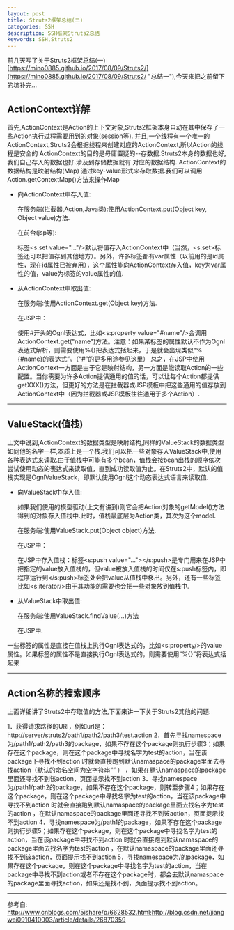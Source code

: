 ```yaml
---
layout: post
title: Struts2框架总结(二)
categories: SSH
description: SSH框架Struts2总结
keywords: SSH,Struts2
---
```

前几天写了关于Struts2框架总结(一)[https://mino0885.github.io/2017/08/09/Struts2/](https://mino0885.github.io/2017/08/09/Struts2/ "总结一"),今天来把之前留下的坑补完...
## ActionContext详解
   首先,ActionContext是Action的上下文对象,Struts2框架本身自动在其中保存了一些Action执行过程需要用到的对象(session等).
   并且,一个线程有一个唯一的ActionContext,Struts2会根据线程来创建对应的ActionContext,所以Action的线程是安全的
   ActionContext的目的是毋庸置疑的--存数据.Struts2本身的数据也好,我们自己存入的数据也好.涉及到存储数据就有
对应的数据结构.
   ActionContext的数据结构是映射结构(Map) 通过key-value形式来存取数据.我们可以调用Action.getContextMap()方法来操作Map
- 向ActionContext中存入值:

  在服务端(拦截器,Action,Java类):使用ActionContext.put(Object key, Object value)方法.

  在前台(jsp等):

   标签<s:set value="..."/>默认将值存入ActionContext中（当然，<s:set>标签还可以把值存到其他地方）。另外，许多标签都有var属性（以前用的是id属性，现在id属性已被弃用），这个属性能向ActionContext存入值，key为var属性的值，value为标签的value属性的值.

- 从ActionContext中取出值:

  在服务端:使用ActionContext.get(Object key)方法.

  在JSP中：

   使用#开头的Ognl表达式，比如<s:property value="#name"/>会调用ActionContext.get("name")方法。注意：如果某标签的属性默认不作为Ognl表达式解析，则需要使用%{}把表达式括起来，于是就会出现类似“%{#name}的表达式”。（“#”的更多用途参见这里）
   总之，在JSP中使用ActionContext一方面是由于它是映射结构，另一方面是能读取Action的一些配置。当你需要为许多Action提供通用的值的话，可以让每个Action都提供getXXX()方法，但更好的方法是在拦截器或JSP模板中把这些通用的值存放到ActionContext中（因为拦截器或JSP模板往往通用于多个Action）.

----------
## ValueStack(值栈)
  上文中说到,ActionContext的数据类型是映射结构,同样的ValueStack的数据类型如同他的名字一样,本质上是一个栈.我们可以把一些对象存入ValueStack中,使用各种表达式来读取.由于值栈中可能有多个bean，值栈会按bean出栈的顺序依次尝试使用动态的表达式来读取值，直到成功读取值为止。在Struts2中，默认的值栈实现是OgnlValueStack，即默认使用Ognl这个动态表达式语言来读取值.

- 向ValueStack中存入值:

  如果我们使用的模型驱动(上文有讲到)则它会把Action对象的getModel()方法得到的对象存入值栈中.此时，值栈最底层为Action类，其次为这个model.

  在服务端:使用ValueStack.put(Object object)方法.

  在JSP中：

   在JSP中存入值栈：标签<s:push value="..."></s:push>是专门用来在JSP中把指定的value放入值栈的，但value被放入值栈的时间仅在s:push标签内，即程序运行到</s:push>标签处会把value从值栈中移出。另外，还有一些标签比如<s:iterator/>由于其功能的需要也会把一些对象放到值栈中.

- 从ValueStack中取出值:

  在服务端:使用ValueStack.findValue(...)方法
  
  在JSP中:

一些标签的属性是直接在值栈上执行Ognl表达式的，比如<s:property/>的value属性。如果标签的属性不是直接执行Ognl表达式的，则需要使用“%{}”将表达式括起来


----------
 
## Action名称的搜索顺序

上面详细讲了Struts2中存取值的方法,下面来讲一下关于Struts2其他的问题:
>
1．获得请求路径的URI，例如url是：http://server/struts2/path1/path2/path3/test.action
2．首先寻找namespace为/path1/path2/path3的package，如果不存在这个package则执行步骤3；如果存在这个package，则在这个package中寻找名字为test的action，当在该package下寻找不到action 时就会直接跑到默认namaspace的package里面去寻找action（默认的命名空间为空字符串“” ） ，如果在默认namaspace的package里面还寻找不到该action，页面提示找不到action 
3．寻找namespace为/path1/path2的package，如果不存在这个package，则转至步骤4；如果存在这个package，则在这个package中寻找名字为test的action，当在该package中寻找不到action 时就会直接跑到默认namaspace的package里面去找名字为test的action ，在默认namaspace的package里面还寻找不到该action，页面提示找不到action 
4．寻找namespace为/path1的package，如果不存在这个package则执行步骤5；如果存在这个package，则在这个package中寻找名字为test的action，当在该package中寻找不到action 时就会直接跑到默认namaspace的package里面去找名字为test的action ，在默认namaspace的package里面还寻找不到该action，页面提示找不到action 
5．寻找namespace为/的package，如果存在这个package，则在这个package中寻找名字为test的action，当在package中寻找不到action或者不存在这个package时，都会去默认namaspace的package里面寻找action，如果还是找不到，页面提示找不到action。

----------
参考自: http://www.cnblogs.com/5ishare/p/6628532.html;http://blog.csdn.net/jiangwei0910410003/article/details/26870359